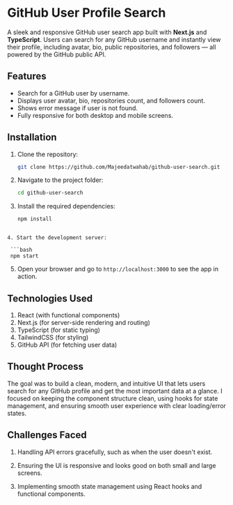 # GitHub User Profile Search

A sleek and responsive GitHub user search app built with **Next.js** and **TypeScript**. Users can search for any GitHub username and instantly view their profile, including avatar, bio, public repositories, and followers — all powered by the GitHub public API.

## Features
- Search for a GitHub user by username.
- Displays user avatar, bio, repositories count, and followers count.
- Shows error message if user is not found.
- Fully responsive for both desktop and mobile screens.


## Installation

1. Clone the repository:

   ```bash
   git clone https://github.com/Majeedatwahab/github-user-search.git
   ```

2. Navigate to the project folder:

   ```bash
   cd github-user-search
   ```
3. Install the required dependencies:

   ```bash
   npm install
  ```

4. Start the development server:

   ```bash
   npm start
   ```

5. Open your browser and go to `http://localhost:3000` to see the app in action.

  
## Technologies Used
1. React (with functional components)
2. Next.js (for server-side rendering and routing)
3. TypeScript (for static typing)
4. TailwindCSS (for styling)
5. GitHub API (for fetching user data)

## Thought Process
The goal was to build a clean, modern, and intuitive UI that lets users search for any GitHub profile and get the most important data at a glance. I focused on keeping the component structure clean, using hooks for state management, and ensuring smooth user experience with clear loading/error states.



## Challenges Faced
1. Handling API errors gracefully, such as when the user doesn't exist.

2. Ensuring the UI is responsive and looks good on both small and large screens.

3. Implementing smooth state management using React hooks and functional components.

